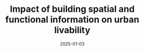 ---
title: "Impact of building spatial and functional information on urban livability"
authors: "Zhou W, et al"
date: 2025-01-03
venue: "Sustainable Cities and Society"
status: "To be submit"
journal_type: "Journal Article"
citation: "Zhou W, et al. Impact of building spatial and functional information on urban livability[J]. Sustainable Cities and Society. (To be submit)"
--- 